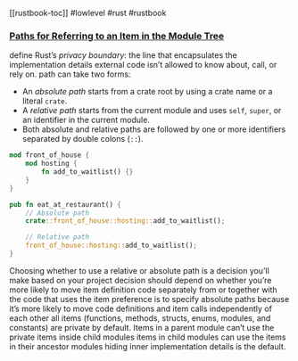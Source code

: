 [[rustbook-toc]]
#lowlevel #rust #rustbook
### [Paths for Referring to an Item in the Module Tree](https://doc.rust-lang.org/book/ch07-03-paths-for-referring-to-an-item-in-the-module-tree.html#paths-for-referring-to-an-item-in-the-module-tree)
define Rust’s _privacy boundary_: the line that encapsulates the implementation details external code isn’t allowed to know about, call, or rely on.
path can take two forms:

-   An _absolute path_ starts from a crate root by using a crate name or a literal `crate`.
-   A _relative path_ starts from the current module and uses `self`, `super`, or an identifier in the current module.
-   Both absolute and relative paths are followed by one or more identifiers separated by double colons (`::`).
```rust
mod front_of_house {
    mod hosting {
        fn add_to_waitlist() {}
    }
}

pub fn eat_at_restaurant() {
    // Absolute path
    crate::front_of_house::hosting::add_to_waitlist();

    // Relative path
    front_of_house::hosting::add_to_waitlist();
}
```
Choosing whether to use a relative or absolute path is a decision you’ll make based on your project
decision should depend on whether you’re more likely to move item definition code separately from or together with the code that uses the item
preference is to specify absolute paths because it’s more likely to move code definitions and item calls independently of each other
all items (functions, methods, structs, enums, modules, and constants) are private by default.
Items in a parent module can’t use the private items inside child modules
items in child modules can use the items in their ancestor modules
hiding inner implementation details is the default.
